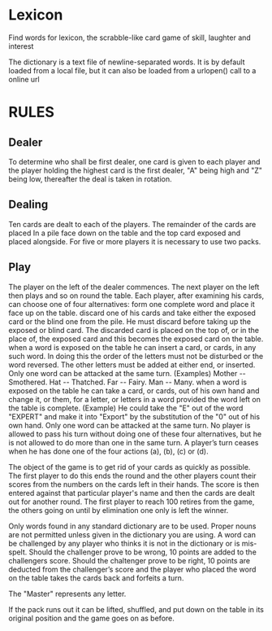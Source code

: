 Lexicon
=======

Find words for lexicon, the scrabble-like card game of skill, laughter and interest

The dictionary is a text file of newline-separated words. It is by default loaded from a local file, but it can also be loaded from a urlopen() call to a online url


RULES
=====

Dealer
-----

To determine who shall be first dealer, one card is given to each player and the player holding the highest card is the first dealer, "A" being high and "Z" being low, thereafter the deal is taken in rotation.

Dealing
-------

Ten cards are dealt to each of the players. The remainder of the cards are placed In a pile face down on the table and the top card exposed and placed alongside. For five or more players it is necessary to use two packs.

Play
----

The player on the left of the dealer commences. The next player on the left then plays and so on round the table. Each player, after examining his cards, can choose one of four alternatives:
form one complete word and place it face up on the table.
discard one of his cards and take either the exposed card or the blind one from the pile. He must discard before taking up the exposed or blind card. The discarded card is placed on the top of, or in the place of, the exposed card and this becomes the exposed card on the table.
when a word is exposed on the table he can insert a card, or cards, in any such word. In doing this the order of the letters must not be disturbed or the word reversed. The other letters must be added at either end, or inserted. Only one word can be attacked at the same turn.
(Examples)
Mother -- Smothered.
Hat    -- Thatched.
Far    -- Fairy.
Man    -- Many.
when a word is exposed on the table he can take a card, or cards, out of his own hand and change it, or them, for a letter, or letters in a word provided the word left on the table is complete.
(Example) He could take the "E" out of the word "EXPERT" and make it into "Export" by the substitution of the "0" out of his own hand. Only one word can be attacked at the same turn.
No player is allowed to pass his turn without doing one of these four alternatives, but he is not allowed to do more than one in the same turn.
A player’s turn ceases when he has done one of the four actions (a), (b), (c) or (d).

The object of the game is to get rid of your cards as quickly as possible. The first player to do this ends the round and the other players count their scores from the numbers on the cards left in their hands. The score is then entered against that particular player's name and then the cards are dealt out for another round. The first player to reach 100 retires from the game, the others going on until by elimination one only is left the winner.

Only words found in any standard dictionary are to be used. Proper nouns are not permitted unless given in the dictionary you are using. A word can be challenged by any player who thinks it is not in the dictionary or is mis-spelt. Should the challenger prove to be wrong, 10 points are added to the challengers score. Should the chaltenger prove to be right, 10 points are deducted from the challenger’s score and the player who placed the word on the table takes the cards back and forfeits a turn.

The "Master" represents any letter.

If the pack runs out it can be lifted, shuffled, and put down on the table in its original position and the game goes on as before.
